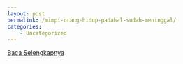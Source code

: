 ```yaml
---
layout: post
permalink: /mimpi-orang-hidup-padahal-sudah-meninggal/
categories:
    - Uncategorized
---
```


[Baca Selengkapnya](/03)